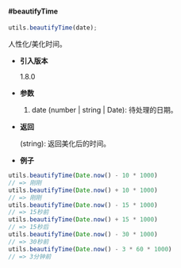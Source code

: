 #### #beautifyTime

```javascript
utils.beautifyTime(date);
```

人性化/美化时间。

- **引入版本**

    1.8.0

- **参数**

    1. date (number | string | Date): 待处理的日期。

- **返回**

    (string): 返回美化后的时间。

- **例子**

```javascript
utils.beautifyTime(Date.now() - 10 * 1000)
// => 刚刚
utils.beautifyTime(Date.now() + 10 * 1000)
// => 刚刚
utils.beautifyTime(Date.now() - 15 * 1000)
// => 15秒前
utils.beautifyTime(Date.now() + 15 * 1000)
// => 15秒后
utils.beautifyTime(Date.now() - 30 * 1000)
// => 30秒前
utils.beautifyTime(Date.now() - 3 * 60 * 1000)
// => 3分钟前

```
